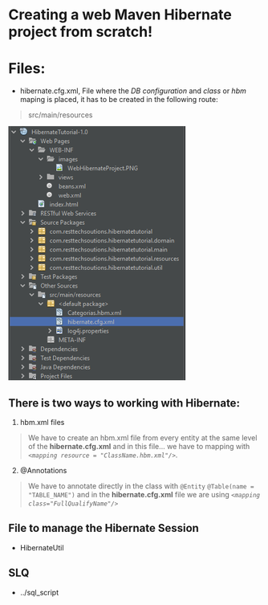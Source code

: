 # Creating a web Maven Hibernate project from **scratch!**

# Files:

- hibernate.cfg.xml, File where the *DB configuration* and *class* or *hbm* maping is placed, it has to be created in the following route:
> src/main/resources

![WebHibernateProject](https://github.com/resttechsolutions/HibernateTutorial_Maven/blob/master/src/main/webapp/WEB-INF/images/WebHibernateProject.PNG?raw=true)

## There is two ways to working with **Hibernate**:


1. hbm.xml files

  > We have to create an hbm.xml file from every entity at the same level of the **hibernate.cfg.xml** and in this file... 
  > we have to mapping with *`<mapping resource = "ClassName.hbm.xml"/>`*.

2. @Annotations
  > We have to annotate directly in the class with `@Entity` `@Table(name = "TABLE_NAME")`
  > and in the **hibernate.cfg.xml** file we are using *`<mapping class="FullQualifyName"/>`*

## File to manage the Hibernate Session

- HibernateUtil

## SLQ
- ../sql_script
